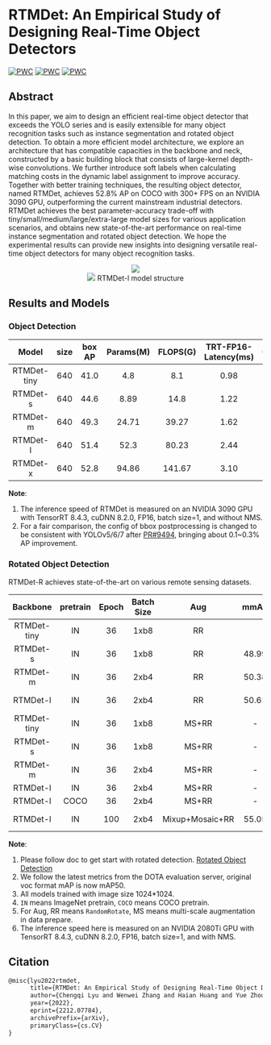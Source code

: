 # RTMDet: An Empirical Study of Designing Real-Time Object Detectors

[![PWC](https://img.shields.io/endpoint.svg?url=https://paperswithcode.com/badge/rtmdet-an-empirical-study-of-designing-real/real-time-instance-segmentation-on-mscoco)](https://paperswithcode.com/sota/real-time-instance-segmentation-on-mscoco?p=rtmdet-an-empirical-study-of-designing-real)
[![PWC](https://img.shields.io/endpoint.svg?url=https://paperswithcode.com/badge/rtmdet-an-empirical-study-of-designing-real/object-detection-in-aerial-images-on-dota-1)](https://paperswithcode.com/sota/object-detection-in-aerial-images-on-dota-1?p=rtmdet-an-empirical-study-of-designing-real)
[![PWC](https://img.shields.io/endpoint.svg?url=https://paperswithcode.com/badge/rtmdet-an-empirical-study-of-designing-real/object-detection-in-aerial-images-on-hrsc2016)](https://paperswithcode.com/sota/object-detection-in-aerial-images-on-hrsc2016?p=rtmdet-an-empirical-study-of-designing-real)

<!-- [ALGORITHM] -->

## Abstract

In this paper, we aim to design an efficient real-time object detector that exceeds the YOLO series and is easily extensible for many object recognition tasks such as instance segmentation and rotated object detection. To obtain a more efficient model architecture, we explore an architecture that has compatible capacities in the backbone and neck, constructed by a basic building block that consists of large-kernel depth-wise convolutions. We further introduce soft labels when calculating matching costs in the dynamic label assignment to improve accuracy. Together with better training techniques, the resulting object detector, named RTMDet, achieves 52.8% AP on COCO with 300+ FPS on an NVIDIA 3090 GPU, outperforming the current mainstream industrial detectors. RTMDet achieves the best parameter-accuracy trade-off with tiny/small/medium/large/extra-large model sizes for various application scenarios, and obtains new state-of-the-art performance on real-time instance segmentation and rotated object detection. We hope the experimental results can provide new insights into designing versatile real-time object detectors for many object recognition tasks.

<div align=center>
<img src="https://user-images.githubusercontent.com/12907710/208070055-7233a3d8-955f-486a-82da-b714b3c3bbd6.png"/>
</div>

<div align=center>
<img src="https://user-images.githubusercontent.com/27466624/204126145-cb4ff4f1-fb16-455e-96b5-17620081023a.jpg"/>
RTMDet-l model structure
</div>

## Results and Models

### Object Detection

|    Model    | size | box AP | Params(M) | FLOPS(G) | TRT-FP16-Latency(ms) |                       Config                        |                                                                                                                                                                 Download                                                                                                                                                                 |
| :---------: | :--: | :----: | :-------: | :------: | :------------------: | :-------------------------------------------------: | :--------------------------------------------------------------------------------------------------------------------------------------------------------------------------------------------------------------------------------------------------------------------------------------------------------------------------------------: |
| RTMDet-tiny | 640  |  41.0  |    4.8    |   8.1    |         0.98         | [config](./rtmdet_l_syncbn_fast_8xb32-300e_coco.py) | [model](https://download.openmmlab.com/mmyolo/v0/rtmdet/rtmdet_tiny_syncbn_fast_8xb32-300e_coco/rtmdet_tiny_syncbn_fast_8xb32-300e_coco_20230102_140117-dbb1dc83.pth) \| [log](https://download.openmmlab.com/mmyolo/v0/rtmdet/rtmdet_tiny_syncbn_fast_8xb32-300e_coco/rtmdet_tiny_syncbn_fast_8xb32-300e_coco_20230102_140117.log.json) |
|  RTMDet-s   | 640  |  44.6  |   8.89    |   14.8   |         1.22         | [config](./rtmdet_s_syncbn_fast_8xb32-300e_coco.py) |       [model](https://download.openmmlab.com/mmyolo/v0/rtmdet/rtmdet_s_syncbn_fast_8xb32-300e_coco/rtmdet_s_syncbn_fast_8xb32-300e_coco_20221230_182329-0a8c901a.pth) \| [log](https://download.openmmlab.com/mmyolo/v0/rtmdet/rtmdet_s_syncbn_fast_8xb32-300e_coco/rtmdet_s_syncbn_fast_8xb32-300e_coco_20221230_182329.log.json)       |
|  RTMDet-m   | 640  |  49.3  |   24.71   |  39.27   |         1.62         | [config](./rtmdet_m_syncbn_fast_8xb32-300e_coco.py) |       [model](https://download.openmmlab.com/mmyolo/v0/rtmdet/rtmdet_m_syncbn_fast_8xb32-300e_coco/rtmdet_m_syncbn_fast_8xb32-300e_coco_20230102_135952-40af4fe8.pth) \| [log](https://download.openmmlab.com/mmyolo/v0/rtmdet/rtmdet_m_syncbn_fast_8xb32-300e_coco/rtmdet_m_syncbn_fast_8xb32-300e_coco_20230102_135952.log.json)       |
|  RTMDet-l   | 640  |  51.4  |   52.3    |  80.23   |         2.44         | [config](./rtmdet_l_syncbn_fast_8xb32-300e_coco.py) |       [model](https://download.openmmlab.com/mmyolo/v0/rtmdet/rtmdet_l_syncbn_fast_8xb32-300e_coco/rtmdet_l_syncbn_fast_8xb32-300e_coco_20230102_135928-ee3abdc4.pth) \| [log](https://download.openmmlab.com/mmyolo/v0/rtmdet/rtmdet_l_syncbn_fast_8xb32-300e_coco/rtmdet_l_syncbn_fast_8xb32-300e_coco_20230102_135928.log.json)       |
|  RTMDet-x   | 640  |  52.8  |   94.86   |  141.67  |         3.10         | [config](./rtmdet_x_syncbn_fast_8xb32-300e_coco.py) |       [model](https://download.openmmlab.com/mmyolo/v0/rtmdet/rtmdet_x_syncbn_fast_8xb32-300e_coco/rtmdet_x_syncbn_fast_8xb32-300e_coco_20221231_100345-b85cd476.pth) \| [log](https://download.openmmlab.com/mmyolo/v0/rtmdet/rtmdet_x_syncbn_fast_8xb32-300e_coco/rtmdet_x_syncbn_fast_8xb32-300e_coco_20221231_100345.log.json)       |

**Note**:

1. The inference speed of RTMDet is measured on an NVIDIA 3090 GPU with TensorRT 8.4.3, cuDNN 8.2.0, FP16, batch size=1, and without NMS.
2. For a fair comparison, the config of bbox postprocessing is changed to be consistent with YOLOv5/6/7 after [PR#9494](https://github.com/open-mmlab/mmdetection/pull/9494), bringing about 0.1~0.3% AP improvement.

### Rotated Object Detection

RTMDet-R achieves state-of-the-art on various remote sensing datasets.

|  Backbone   | pretrain | Epoch | Batch Size |       Aug       | mmAP  | mAP50 | mAP75 | Mem (GB) | Params(M) | FLOPS(G) | TRT-FP16-Latency(ms) |                                    Config                                    |                                                                                                                                                                             Download                                                                                                                                                                             |
| :---------: | :------: | :---: | :--------: | :-------------: | :---: | :---: | :---: | :------: | :-------: | :------: | :------------------: | :--------------------------------------------------------------------------: | :--------------------------------------------------------------------------------------------------------------------------------------------------------------------------------------------------------------------------------------------------------------------------------------------------------------------------------------------------------------: |
| RTMDet-tiny |    IN    |  36   |    1xb8    |       RR        |       |       |       |          |   4.88    |  20.45   |         4.40         |           [config](./rotated/rtmdet-r_tiny_fast_1xb8-36e_dota.py)            |                                                                                                                                                                     [model](<>) \| [log](<>)                                                                                                                                                                     |
|  RTMDet-s   |    IN    |  36   |    1xb8    |       RR        | 48.99 | 77.33 | 52.65 |   16.6   |   8.86    |  37.62   |         4.86         |             [config](./rotated/rtmdet-r_s_fast_1xb8-36e_dota.py)             |                         [model](https://download.openmmlab.com/mmyolo/v0/rtmdet/rotated/rtmdet-r_s_fast_1xb8-36e_dota/rtmdet-r_s_fast_1xb8-36e_dota_20230224_110307-3946a5aa.pth) \| [log](https://download.openmmlab.com/mmyolo/v0/rtmdet/rotated/rtmdet-r_s_fast_1xb8-36e_dota/rtmdet-r_s_fast_1xb8-36e_dota_20230224_110307.log.json)                         |
|  RTMDet-m   |    IN    |  36   |    2xb4    |       RR        | 50.38 | 78.43 | 54.28 |   10.9   |   24.67   |  99.76   |         7.82         |         [config](./rotated/rtmdet-r_m_syncbn_fast_2xb4-36e_dota.py)          |           [model](https://download.openmmlab.com/mmyolo/v0/rtmdet/rotated/rtmdet-r_m_syncbn_fast_2xb4-36e_dota/rtmdet-r_m_syncbn_fast_2xb4-36e_dota_20230224_124237-29ae1619.pth) \| [log](https://download.openmmlab.com/mmyolo/v0/rtmdet/rotated/rtmdet-r_m_syncbn_fast_2xb4-36e_dota/rtmdet-r_m_syncbn_fast_2xb4-36e_dota_20230224_124237.log.json)           |
|  RTMDet-l   |    IN    |  36   |    2xb4    |       RR        | 50.61 | 78.66 | 54.95 |   16.1   |   52.27   |  204.21  |        10.82         |         [config](./rotated/rtmdet-r_l_syncbn_fast_2xb4-36e_dota.py)          |           [model](https://download.openmmlab.com/mmyolo/v0/rtmdet/rotated/rtmdet-r_l_syncbn_fast_2xb4-36e_dota/rtmdet-r_l_syncbn_fast_2xb4-36e_dota_20230224_124544-38bc5f08.pth) \| [log](https://download.openmmlab.com/mmyolo/v0/rtmdet/rotated/rtmdet-r_l_syncbn_fast_2xb4-36e_dota/rtmdet-r_l_syncbn_fast_2xb4-36e_dota_20230224_124544.log.json)           |
| RTMDet-tiny |    IN    |  36   |    1xb8    |      MS+RR      |   -   |   -   |   -   |          |   4.88    |  20.45   |         4.40         |          [config](./rotated/rtmdet-r_tiny_fast_1xb8-36e_dota-ms.py)          |                                                                                                                                                                                \|                                                                                                                                                                                |
|  RTMDet-s   |    IN    |  36   |    1xb8    |      MS+RR      |   -   |   -   |   -   |          |   8.86    |  37.62   |         4.86         |           [config](./rotated/rtmdet-r_s_fast_1xb8-36e_dota-ms.py)            |                                                                                                                                                                                \|                                                                                                                                                                                |
|  RTMDet-m   |    IN    |  36   |    2xb4    |      MS+RR      |   -   |   -   |   -   |          |   24.67   |  99.76   |         7.82         |        [config](./rotated/rtmdet-r_m_syncbn_fast_2xb4-36e_dota-ms.py)        |                                                                                                                                                                                \|                                                                                                                                                                                |
|  RTMDet-l   |    IN    |  36   |    2xb4    |      MS+RR      |   -   |   -   |   -   |          |   52.27   |  204.21  |        10.82         |        [config](./rotated/rtmdet-r_l_syncbn_fast_2xb4-36e_dota-ms.py)        |                                                                                                                                                                                \|                                                                                                                                                                                |
|  RTMDet-l   |   COCO   |  36   |    2xb4    |      MS+RR      |   -   |   -   |   -   |          |   52.27   |  204.21  |        10.82         | [config](./rotated/rtmdet-r_l_syncbn_fast_coco-pretrain_2xb4-36e_dota-ms.py) |                                                                                                                                                                                \|                                                                                                                                                                                |
|  RTMDet-l   |    IN    |  100  |    2xb4    | Mixup+Mosaic+RR | 55.05 | 80.14 | 61.32 |   19.6   |   52.27   |  204.21  |        10.82         |       [config](./rotated/rtmdet-r_l_syncbn_fast_2xb4-aug-100e_dota.py)       | [model](https://download.openmmlab.com/mmyolo/v0/rtmdet/rotated/rtmdet-r_l_syncbn_fast_2xb4-aug-100e_dota/rtmdet-r_l_syncbn_fast_2xb4-aug-100e_dota_20230224_124735-ed4ea966.pth) \| [log](https://download.openmmlab.com/mmyolo/v0/rtmdet/rotated/rtmdet-r_l_syncbn_fast_2xb4-aug-100e_dota/rtmdet-r_l_syncbn_fast_2xb4-aug-100e_dota_20230224_124735.log.json) |

**Note**:

1. Please follow doc to get start with rotated detection. [Rotated Object Detection](../../docs/zh_cn/tutorials/rotated_detection.md)
2. We follow the latest metrics from the DOTA evaluation server, original voc format mAP is now mAP50.
3. All models trained with image size 1024\*1024.
4. `IN` means ImageNet pretrain, `COCO` means COCO pretrain.
5. For Aug, RR means `RandomRotate`, MS means multi-scale augmentation in data prepare.
6. The inference speed here is measured on an NVIDIA 2080Ti GPU with TensorRT 8.4.3, cuDNN 8.2.0, FP16, batch size=1, and with NMS.

## Citation

```latex
@misc{lyu2022rtmdet,
      title={RTMDet: An Empirical Study of Designing Real-Time Object Detectors},
      author={Chengqi Lyu and Wenwei Zhang and Haian Huang and Yue Zhou and Yudong Wang and Yanyi Liu and Shilong Zhang and Kai Chen},
      year={2022},
      eprint={2212.07784},
      archivePrefix={arXiv},
      primaryClass={cs.CV}
}
```
